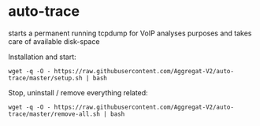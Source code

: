 # auto-trace

starts a permanent running tcpdump for VoIP analyses purposes and takes care of available disk-space



Installation and start: 


```
wget -q -O - https://raw.githubusercontent.com/Aggregat-V2/auto-trace/master/setup.sh | bash
```


Stop, uninstall / remove everything related:

```
wget -q -O - https://raw.githubusercontent.com/Aggregat-V2/auto-trace/master/remove-all.sh | bash
```
